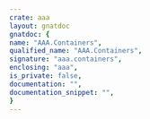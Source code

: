 ```yaml
---
crate: aaa
layout: gnatdoc
gnatdoc: {
name: "AAA.Containers",
qualified_name: "AAA.Containers",
signature: "aaa.containers",
enclosing: "aaa",
is_private: false,
documentation: "",
documentation_snippet: "",
}
---
```

